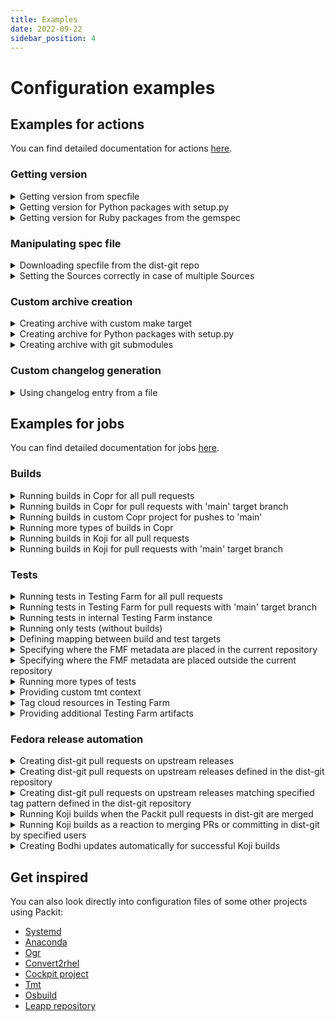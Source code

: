 ```yaml
---
title: Examples 
date: 2022-09-22
sidebar_position: 4
---
```


# Configuration examples 

## Examples for actions
You can find detailed documentation for actions [here](/docs/configuration/actions).

### Getting version
<details>
  <summary>Getting version from specfile</summary>

```yaml
get-current-version:
  - grep -oP '^Version:\s+\K\S+' my-package.spec
```

or with a command from `rpm-build` package that will honor the macros:

```yaml
get-current-version:
  - rpmspec -q --queryformat "%{VERSION}\n" *spec |head -n1
```

</details>

<details>
  <summary>Getting version for Python packages with setup.py</summary>

```yaml
get-current-version:
  - python3 setup.py --version
```

</details>

<details>
  <summary>Getting version for Ruby packages from the gemspec</summary>

```yaml
get-current-version:
  - ruby -rrubygems -e 'puts Gem::Specification::load(Dir.glob("*.gemspec").first).version'
```

</details>

### Manipulating spec file
<details>
  <summary>Downloading specfile from the dist-git repo</summary>

```yaml
post-upstream-clone:
  - "wget https://src.fedoraproject.org/rpms/my-package/raw/main/f/my-package.spec -O my-package.spec"
```

</details>

<details>
  <summary>Setting the Sources correctly in case of multiple Sources</summary>

```yaml
fix-spec-file:
  # define one of the Source variables correctly
  - sed -i my_specfile_path -e "s/https.*only-vendor.tar.xz/my_correct_tarball_path/"
  # fill in %release as if packit would have done it
  - bash -c "sed -i my_specfile_path -r \"s/Release:(\s*)\S+/Release:\1${PACKIT_RPMSPEC_RELEASE}%{?dist}/\""
```

</details>

### Custom archive creation
<details>
  <summary>Creating archive with custom make target</summary>

```yaml
create-archive:
  - make release
  - bash -c "ls -1t ./my-package-*.tar.gz | head -n 1"
```

</details>

<details>
  <summary>Creating archive for Python packages with setup.py</summary>

```yaml
create-archive:
  - python3 setup.py sdist --dist-dir .
  - bash -c "ls -1t ./my-package-*.tar.gz | head -n 1"
```

</details>

<details>
  <summary>Creating archive with git submodules</summary>

```yaml
create-archive:
  - git submodule update --init
  # Create an archive file with the ‹pkg› directory prefix
  - bash -c 'git ls-files --recurse-submodules | tar --transform "s|^|pkg/|" -caf .packit/pkg.tar.gz -T-'
  - echo '.packit/pkg.tar.gz'
```

</details>

### Custom changelog generation
<details>
  <summary>Using changelog entry from a file</summary>

```yaml
changelog-entry:
  - cat .changelog_entry
```

</details>


## Examples for jobs
You can find detailed documentation for jobs [here](/docs/configuration#supported-jobs).

### Builds


<details>
  <summary>Running builds in Copr for all pull requests</summary>

```yaml
- job: copr_build
  trigger: pull_request
  targets:
    - fedora-all
```

</details>

<details>
  <summary>Running builds in Copr for pull requests with 'main' target branch</summary>

```yaml
- job: copr_build
  trigger: pull_request
  branch: main
  targets:
    - fedora-all
```

</details>

<details>
  <summary>Running builds in custom Copr project for pushes to 'main'</summary>

Configuring building in Copr project `@oamg/convert2rhel`:
```yaml
- job: copr_build
  trigger: commit
  branch: main
  owner: "@oamg"
  project: convert2rhel
  targets:
    - epel-6-x86_64
    - epel-7-x86_64
    - epel-8-x86_64
```

</details>


<details>
  <summary>Running more types of builds in Copr</summary>

```yaml
jobs:
- job: copr_build
  trigger: pull_request
  identifier: fedora
  targets:
    - fedora-all
    
- job: copr_build 
  trigger: pull_request
  specfile_path: epel8/python-specfile.spec
  identifier: epel8
  actions:
    create-archive:
      - python3 setup.py sdist --dist-dir ./epel8/
      - bash -c "ls -1t ./epel8/*.tar.gz | head -n 1"
  targets:
    - epel-8
```

</details>

<details>
  <summary>Running builds in Koji for all pull requests</summary>

```yaml
- job: upstream_koji_build
  trigger: pull_request
  targets:
    - fedora-all
```

</details>

<details>
  <summary>Running builds in Koji for pull requests with 'main' target branch</summary>

```yaml
- job: upstream_koji_build
  trigger: pull_request
  branch: main
  targets:
    - fedora-all
```

</details>

### Tests

<details>
  <summary>Running tests in Testing Farm for all pull requests</summary>

```yaml
- job: copr_build
  trigger: pull_request
  targets:
    - fedora-all
     
- job: tests
  trigger: pull_request
  targets:
    - fedora-all
```

</details>

<details>
  <summary>Running tests in Testing Farm for pull requests with 'main' target branch</summary>

```yaml
- job: copr_build
  trigger: pull_request
  branch: main
  targets:
    - fedora-all
     
- job: tests
  trigger: pull_request
  branch: main
  targets:
    - fedora-all
```

</details>

<details>
  <summary>Running tests in internal Testing Farm instance</summary>

Please, let us know if you want to use the internal Testing Farm;
we have to enable it for you.
```yaml
- job: copr_build
  trigger: pull_request
  targets:
    - epel-8-x86_64
    
- job: tests
  trigger: pull_request
  targets:
    epel-8-x86_64:
      distros: [RHEL-8.8.0-Nightly]
  use_internal_tf: True
```

</details>

<details>
  <summary>Running only tests (without builds)</summary>

```yaml
- job: tests
  trigger: pull_request
  targets:
    - fedora-all
  skip_build: True
```

</details>

<details>
  <summary>Defining mapping between build and test targets</summary>

```yaml
- job: copr_build
  trigger: pull_request
  targets:
    - epel-7-x86_64
    - epel-8-x86_64
    
- job: tests
  trigger: pull_request
  targets:
    epel-7-x86_64:
      distros: [centos-7, oraclelinux-7]
    epel-8-x86_64:
      distros: [centos-8, oraclelinux-8]
  ```

</details>

<details>
  <summary>Specifying where the FMF metadata are placed in the current repository</summary>

```yaml
- job: tests
  trigger: pull_request
  targets:
    - fedora-all
  fmf_path: .distro/tmt
  ```

</details>

<details>
  <summary>Specifying where the FMF metadata are placed outside the current repository</summary>

```yaml
- job: copr_build
  trigger: pull_request
  targets:
    - fedora-all
    
- job: tests
  trigger: pull_request
  targets:
    - fedora-all
  fmf_url: "https://gitlab.cee.redhat.com/baseos-qe/tmt.git"
  fmf_ref: main
  ```

</details>

<details>
  <summary>Running more types of tests</summary>

```yaml
jobs:
- job: copr_build
  trigger: pull_request
  targets:
    - fedora-all
    
- job: tests
  trigger: pull_request
  targets:
    - fedora-all

- job: tests
  trigger: pull_request
  identifier: "internal-tests"
  targets:
    - fedora-all
  use_internal_tf: True
  ```

</details>

<details>
  <summary>Providing custom tmt context</summary>

```yaml
- job: copr_build
  trigger: pull_request
  targets:
    - fedora-all
     
- job: tests
  trigger: pull_request
  targets:
    - fedora-all
  tf_extra_params:
    environments:
      - tmt:
          context:
            how: "full"
  ```

</details>

<details>
  <summary>Tag cloud resources in Testing Farm</summary>

Tag cloud resources in Testing Farm to a specific Red Hat team or a project. If you are not a Red Hat employee, this section is not relevant for you.
Make sure to update `sst_change_me` to your RHEL SST name or name
of the project. If not set, cloud costs are reported against
`Packit Service`. The `BusinessUnit` key name is required, please
do not change it.
```yaml
- job: copr_build
  trigger: pull_request
  targets:
    - fedora-all
    
- job: tests
  trigger: pull_request
  targets:
    - fedora-all
  # Tag cloud resources for tmt
  tf_extra_params:
    environments:
      - settings:
          provisioning:
            tags:
              BusinessUnit: sst_change_me
```

</details>

<details>
  <summary>Providing additional Testing Farm artifacts</summary>

```yaml
- job: copr_build
  trigger: pull_request
  targets:
    - fedora-all
     
- job: tests
  trigger: pull_request
  targets:
    - fedora-all
  tf_extra_params:
    environments:
      - artifacts:
          - type: repository
            id: https://my.repo/repository
  ```

</details>

### Fedora release automation

<details>
  <summary>Creating dist-git pull requests on upstream releases</summary>

```yaml
- job: propose_downstream
  trigger: release
  dist_git_branches: 
    - fedora-all
```

</details>

<details>
  <summary>Creating dist-git pull requests on upstream releases defined in the dist-git repository</summary>

```yaml
upstream_project_url: https://github.com/packit/packit
...
jobs:
- job: pull_from_upstream
  trigger: release
  dist_git_branches: 
    - fedora-all
```

</details>

<details>
  <summary>Creating dist-git pull requests on upstream releases matching specified tag pattern defined in the dist-git repository</summary>

```yaml
upstream_project_url: https://github.com/packit/packit
...
jobs:
- job: pull_from_upstream
  trigger: release
  dist_git_branches: 
    - fedora-all
  upstream_tag_include: "^2\..+"
  upstream_tag_exclude: "^.+\.1\..+"
```

</details>

<details>
  <summary>Running Koji builds when the Packit pull requests in dist-git are merged</summary>

```yaml
- job: koji_build
  trigger: commit
  dist_git_branches:
    - fedora-all
```

</details>

<details>
  <summary>Running Koji builds as a reaction to merging PRs or committing in dist-git by specified users</summary>

```yaml
- job: koji_build
  trigger: commit
  dist_git_branches:
    - fedora-all
  allowed_pr_authors:
    - packit
    - the-fas-username-to-allow
  allowed_committers:
    - packit
    - another-fas-username-to-allow
```

</details>

<details>
  <summary>Creating Bodhi updates automatically for successful Koji builds</summary>

```yaml
- job: bodhi_update
  trigger: commit
  dist_git_branches:
    - fedora-branched # rawhide updates are created automatically
```

</details>

## Get inspired
You can also look directly into configuration files of some other projects using Packit:
- [Systemd](https://github.com/systemd/systemd/blob/main/.packit.yml)
- [Anaconda](https://github.com/rhinstaller/anaconda/blob/master/.packit.yml)
- [Ogr](https://github.com/packit/ogr/blob/main/.packit.yaml)
- [Convert2rhel](https://github.com/oamg/convert2rhel/blob/main/.packit.yaml)
- [Cockpit project](https://github.com/cockpit-project/cockpit/blob/main/packit.yaml)
- [Tmt](https://github.com/teemtee/tmt/blob/main/.packit.yaml)
- [Osbuild](https://github.com/osbuild/osbuild-composer/blob/main/.packit.yaml)
- [Leapp repository](https://github.com/oamg/leapp-repository/blob/master/.packit.yaml)

